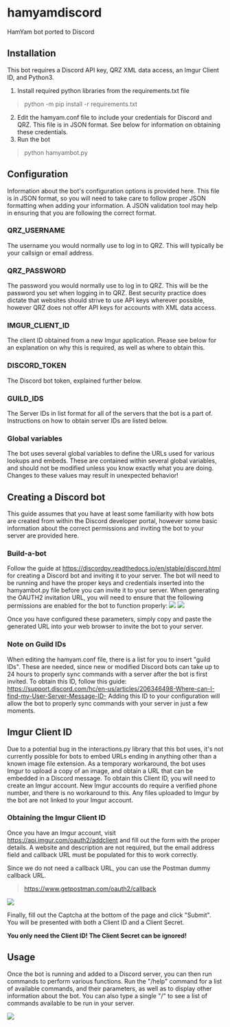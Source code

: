 # hamyamdiscord
HamYam bot ported to Discord

## Installation
This bot requires a Discord API key, QRZ XML data access, an Imgur Client ID, and Python3.

1. Install required python libraries from the requirements.txt file
> python -m pip install -r requirements.txt
2. Edit the hamyam.conf file to include your credentials for Discord and QRZ. This file is in JSON format. See below for information on obtaining these credentials.
3. Run the bot
> python hamyambot.py

## Configuration
Information about the bot's configuration options is provided here. This file is in JSON format, so you will need to take care to follow proper JSON formatting when adding your information. A JSON validation tool may help in ensuring that you are following the correct format.

### QRZ_USERNAME
The username you would normally use to log in to QRZ. This will typically be your callsign or email address.

### QRZ_PASSWORD
The password you would normally use to log in to QRZ. This will be the password you set when logging in to QRZ. Best security practice does dictate that websites should strive to use API keys wherever possible, however QRZ does not offer API keys for accounts with XML data access.

### IMGUR_CLIENT_ID
The client ID obtained from a new Imgur application. Please see below for an explanation on why this is required, as well as where to obtain this.

### DISCORD_TOKEN
The Discord bot token, explained further below.

### GUILD_IDS
The Server IDs in list format for all of the servers that the bot is a part of. Instructions on how to obtain server IDs are listed below.

### Global variables
The bot uses several global variables to define the URLs used for various lookups and embeds. These are contained within several global variables, and should not be modified unless you know exactly what you are doing. Changes to these values may result in unexpected behavior!

## Creating a Discord bot
This guide assumes that you have at least some familiarity with how bots are created from within the Discord developer portal, however some basic information about the correct permissions and inviting the bot to your server are provided here. 

### Build-a-bot
Follow the guide at https://discordpy.readthedocs.io/en/stable/discord.html for creating a Discord bot and inviting it to your server. The bot will need to be running and have the proper keys and credentials inserted into the hamyambot.py file before you can invite it to your server. When generating the OAUTH2 invitation URL, you will need to ensure that the following permissions are enabled for the bot to function properly:
![](https://i.imgur.com/MYkd0pB.png)
![](https://i.imgur.com/5FSwjTT.png)

Once you have configured these parameters, simply copy and paste the generated URL into your web browser to invite the bot to your server.

### Note on Guild IDs
When editing the hamyam.conf file, there is a list for you to insert "guild IDs". These are needed, since new or modified Discord bots can take up to 24 hours to properly sync commands with a server after the bot is first invited. To obtain this ID, follow this guide: https://support.discord.com/hc/en-us/articles/206346498-Where-can-I-find-my-User-Server-Message-ID- Adding this ID to your configuration will allow the bot to properly sync commands with your server in just a few moments.

## Imgur Client ID
Due to a potential bug in the interactions.py library that this bot uses, it's not currently possible for bots to embed URLs ending in anything other than a known image file extension. As a temporary workaround, the bot uses Imgur to upload a copy of an image, and obtain a URL that can be embedded in a Discord message. To obtain this Client ID, you will need to create an Imgur account. New Imgur accounts do require a verified phone number, and there is no workaround to this. Any files uploaded to Imgur by the bot are not linked to your Imgur account.

### Obtaining the Imgur Client ID
Once you have an Imgur account, visit https://api.imgur.com/oauth2/addclient and fill out the form with the proper details. A website and description are not required, but the email address field and callback URL must be populated for this to work correctly. 

Since we do not need a callback URL, you can use the Postman dummy callback URL.
> https://www.getpostman.com/oauth2/callback

![](https://i.imgur.com/ne41kHE.png)

Finally, fill out the Captcha at the bottom of the page and click "Submit". You will be presented with both a Client ID and a Client Secret.

**You only need the Client ID! The Client Secret can be ignored!**

## Usage
Once the bot is running and added to a Discord server, you can then run commands to perform various functions. Run the "/help" command for a list of available commands, and their parameters, as well as to display other information about the bot. You can also type a single "/" to see a list of commands available to be run in your server.

![](https://i.imgur.com/SeBfM4v.png)
